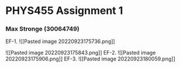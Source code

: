 # PHYS455 Assignment 1
### Max Stronge (30064749)
EF-1. 
![[Pasted image 20220923175736.png]]

![[Pasted image 20220923175843.png]]
EF-2. 
![[Pasted image 20220923175906.png]]
EF-3. 
![[Pasted image 20220923180059.png]]
